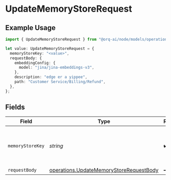 # UpdateMemoryStoreRequest

## Example Usage

```typescript
import { UpdateMemoryStoreRequest } from "@orq-ai/node/models/operations";

let value: UpdateMemoryStoreRequest = {
  memoryStoreKey: "<value>",
  requestBody: {
    embeddingConfig: {
      model: "jina/jina-embeddings-v3",
    },
    description: "edge er a yippee",
    path: "Customer Service/Billing/Refund",
  },
};
```

## Fields

| Field                                                                                              | Type                                                                                               | Required                                                                                           | Description                                                                                        |
| -------------------------------------------------------------------------------------------------- | -------------------------------------------------------------------------------------------------- | -------------------------------------------------------------------------------------------------- | -------------------------------------------------------------------------------------------------- |
| `memoryStoreKey`                                                                                   | *string*                                                                                           | :heavy_check_mark:                                                                                 | The unique key identifier of the memory store                                                      |
| `requestBody`                                                                                      | [operations.UpdateMemoryStoreRequestBody](../../models/operations/updatememorystorerequestbody.md) | :heavy_minus_sign:                                                                                 | N/A                                                                                                |